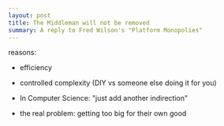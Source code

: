 ```yaml
---
layout: post
title: The Middleman will not be removed
summary: A reply to Fred Wilson's "Platform Monopolies"
---
```



reasons:
- efficiency
- controlled complexity (DIY vs someone else doing it for you)
- In Computer Science: "just add another indirection"

- the real problem: getting too big for their own good

